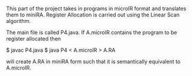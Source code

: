 This part of the project takes in programs in microIR format and translates them to miniRA. Register Allocation is carried out using the Linear Scan algorithm.

The main file is called P4.java. If A.microIR contains the program to be register allocated then

$ javac P4.java
$ java P4 < A.microIR > A.RA

will create A.RA in miniRA form such that it is semantically equivalent to A.microIR.
